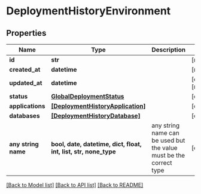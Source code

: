 # DeploymentHistoryEnvironment


## Properties
Name | Type | Description | Notes
------------ | ------------- | ------------- | -------------
**id** | **str** |  | [readonly] 
**created_at** | **datetime** |  | [readonly] 
**updated_at** | **datetime** |  | [optional] [readonly] 
**status** | [**GlobalDeploymentStatus**](GlobalDeploymentStatus.md) |  | [optional] 
**applications** | [**[DeploymentHistoryApplication]**](DeploymentHistoryApplication.md) |  | [optional] 
**databases** | [**[DeploymentHistoryDatabase]**](DeploymentHistoryDatabase.md) |  | [optional] 
**any string name** | **bool, date, datetime, dict, float, int, list, str, none_type** | any string name can be used but the value must be the correct type | [optional]

[[Back to Model list]](../README.md#documentation-for-models) [[Back to API list]](../README.md#documentation-for-api-endpoints) [[Back to README]](../README.md)


